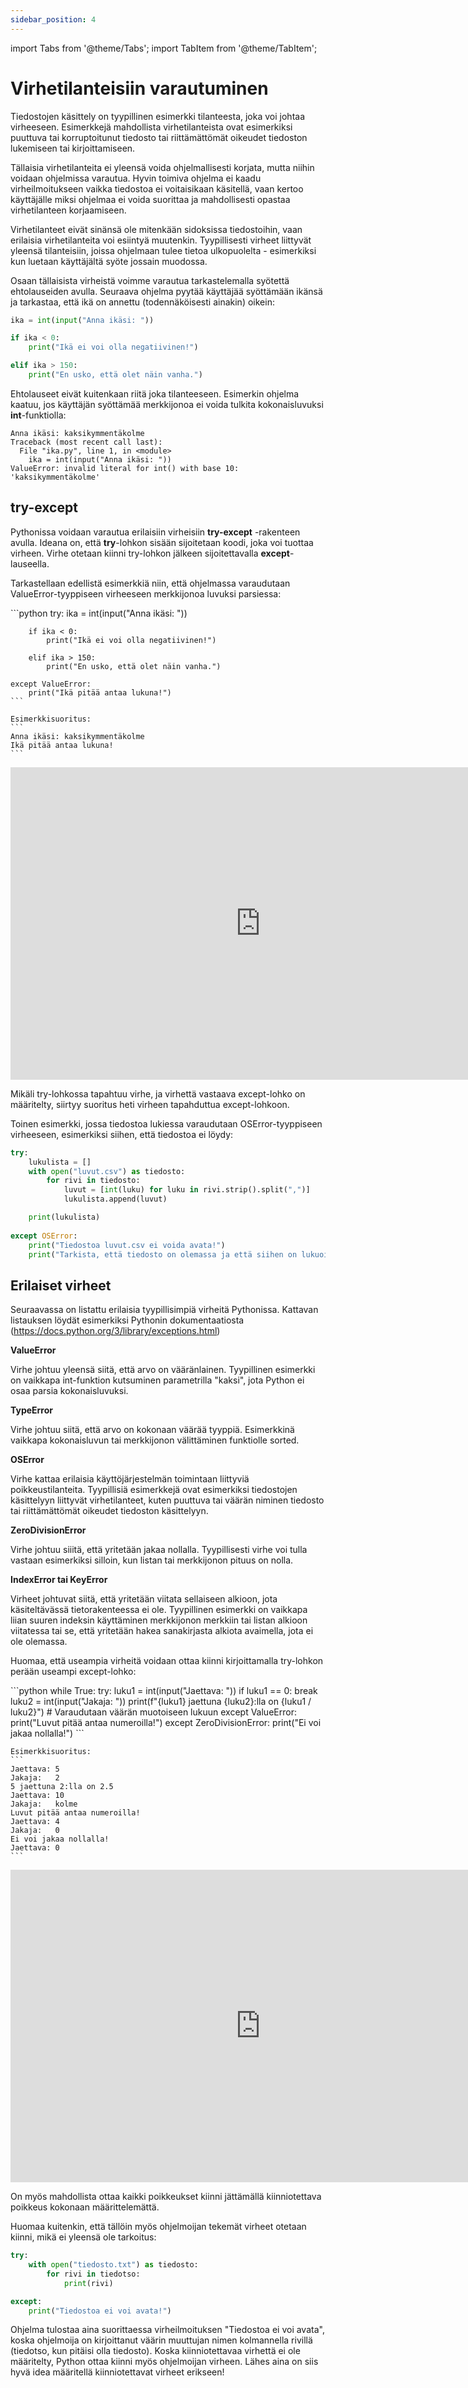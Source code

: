 ```yaml
---
sidebar_position: 4
---
```

import Tabs from '@theme/Tabs';
import TabItem from '@theme/TabItem';


# Virhetilanteisiin varautuminen

Tiedostojen käsittely on tyypillinen esimerkki tilanteesta, joka voi johtaa virheeseen. Esimerkkejä mahdollista virhetilanteista ovat esimerkiksi puuttuva tai korruptoitunut tiedosto tai riittämättömät oikeudet tiedoston lukemiseen tai kirjoittamiseen.

Tällaisia virhetilanteita ei yleensä voida ohjelmallisesti korjata, mutta niihin voidaan ohjelmissa varautua. Hyvin toimiva ohjelma ei kaadu virheilmoitukseen vaikka tiedostoa ei voitaisikaan käsitellä, vaan kertoo käyttäjälle miksi ohjelmaa ei voida suorittaa ja mahdollisesti opastaa virhetilanteen korjaamiseen.

Virhetilanteet eivät sinänsä ole mitenkään sidoksissa tiedostoihin, vaan erilaisia virhetilanteita voi esiintyä muutenkin. Tyypillisesti virheet liittyvät yleensä tilanteisiin, joissa ohjelmaan tulee tietoa ulkopuolelta - esimerkiksi kun luetaan käyttäjältä syöte jossain muodossa.

Osaan tällaisista virheistä voimme varautua tarkastelemalla syötettä ehtolauseiden avulla. Seuraava ohjelma pyytää käyttäjää syöttämään ikänsä ja tarkastaa, että ikä on annettu (todennäköisesti ainakin) oikein:

```python 
ika = int(input("Anna ikäsi: "))

if ika < 0:
    print("Ikä ei voi olla negatiivinen!")

elif ika > 150:
    print("En usko, että olet näin vanha.")
 ```

Ehtolauseet eivät kuitenkaan riitä joka tilanteeseen. Esimerkin ohjelma kaatuu, jos käyttäjän syöttämää merkkijonoa ei voida tulkita kokonaisluvuksi **int**-funktiolla:

```
Anna ikäsi: kaksikymmentäkolme
Traceback (most recent call last):
  File "ika.py", line 1, in <module>
    ika = int(input("Anna ikäsi: "))
ValueError: invalid literal for int() with base 10: 'kaksikymmentäkolme'
 ```

## try-except

Pythonissa voidaan varautua erilaisiin virheisiin **try-except** -rakenteen avulla. Ideana on, että **try**-lohkon sisään sijoitetaan koodi, joka voi tuottaa virheen. Virhe otetaan kiinni try-lohkon jälkeen sijoitettavalla **except**-lauseella.

Tarkastellaan edellistä esimerkkiä niin, että ohjelmassa varaudutaan ValueError-tyyppiseen virheeseen merkkijonoa luvuksi parsiessa:

<Tabs>
  <TabItem value="code" label="Koodiesimerkki" default>
    ```python 
    try:
        ika = int(input("Anna ikäsi: "))

        if ika < 0:
            print("Ikä ei voi olla negatiivinen!")

        elif ika > 150:
            print("En usko, että olet näin vanha.")

    except ValueError:
        print("Ikä pitää antaa lukuna!")
    ```

    Esimerkkisuoritus:
    ```
    Anna ikäsi: kaksikymmentäkolme
    Ikä pitää antaa lukuna!
    ```
  </TabItem>
  <TabItem value="Visualisaatio" label="Visualisaatio">
    <iframe width="800" height="500" frameborder="0" src="https://pythontutor.com/iframe-embed.html#code=try%3A%0A%20%20%20%20ika%20%3D%20int%28input%28%22Anna%20ik%C3%A4si%3A%20%22%29%29%0A%0A%20%20%20%20if%20ika%20%3C%200%3A%0A%20%20%20%20%20%20%20%20print%28%22Ik%C3%A4%20ei%20voi%20olla%20negatiivinen!%22%29%0A%0A%20%20%20%20elif%20ika%20%3E%20150%3A%0A%20%20%20%20%20%20%20%20print%28%22En%20usko,%20ett%C3%A4%20olet%20n%C3%A4in%20vanha.%22%29%0A%0Aexcept%20ValueError%3A%0A%20%20%20%20print%28%22Ik%C3%A4%20pit%C3%A4%C3%A4%20antaa%20lukuna!%22%29&codeDivHeight=400&codeDivWidth=350&cumulative=false&curInstr=0&heapPrimitives=nevernest&origin=opt-frontend.js&py=3&rawInputLstJSON=%5B%5D&textReferences=false"> </iframe>
  </TabItem>
</Tabs>

Mikäli try-lohkossa tapahtuu virhe, ja virhettä vastaava except-lohko on määritelty, siirtyy suoritus heti virheen tapahduttua except-lohkoon.

Toinen esimerkki, jossa tiedostoa lukiessa varaudutaan OSError-tyyppiseen virheeseen, esimerkiksi siihen, että tiedostoa ei löydy:

```python 
try:
    lukulista = []
    with open("luvut.csv") as tiedosto:
        for rivi in tiedosto:
            luvut = [int(luku) for luku in rivi.strip().split(",")]
            lukulista.append(luvut)

    print(lukulista)
    
except OSError:
    print("Tiedostoa luvut.csv ei voida avata!")
    print("Tarkista, että tiedosto on olemassa ja että siihen on lukuoikeus.")
 ```

## Erilaiset virheet

Seuraavassa on listattu erilaisia tyypillisimpiä virheitä Pythonissa. Kattavan listauksen löydät esimerkiksi Pythonin dokumentaatiosta (https://docs.python.org/3/library/exceptions.html)

**ValueError**

Virhe johtuu yleensä siitä, että arvo on vääränlainen. Tyypillinen esimerkki on vaikkapa int-funktion kutsuminen parametrilla "kaksi", jota Python ei osaa parsia kokonaisluvuksi.

**TypeError**

Virhe johtuu siitä, että arvo on kokonaan väärää tyyppiä. Esimerkkinä vaikkapa kokonaisluvun tai merkkijonon välittäminen funktiolle sorted.

**OSError**

Virhe kattaa erilaisia käyttöjärjestelmän toimintaan liittyviä poikkeustilanteita. Tyypillisiä esimerkkejä ovat esimerkiksi tiedostojen käsittelyyn liittyvät virhetilanteet, kuten puuttuva tai väärän niminen tiedosto tai riittämättömät oikeudet tiedoston käsittelyyn.

**ZeroDivisionError**

Virhe johtuu siiitä, että yritetään jakaa nollalla. Tyypillisesti virhe voi tulla vastaan esimerkiksi silloin, kun listan tai merkkijonon pituus on nolla.

**IndexError tai KeyError**

Virheet johtuvat siitä, että yritetään viitata sellaiseen alkioon, jota käsiteltävässä tietorakenteessa ei ole. Tyypillinen esimerkki on vaikkapa liian suuren indeksin käyttäminen merkkijonon merkkiin tai listan alkioon viitatessa tai se, että yritetään hakea sanakirjasta alkiota avaimella, jota ei ole olemassa.

Huomaa, että useampia virheitä voidaan ottaa kiinni kirjoittamalla try-lohkon perään useampi except-lohko:

<Tabs>
  <TabItem value="code" label="Koodiesimerkki" default>
    ```python 
    while True:
        try:
            luku1 = int(input("Jaettava: "))
            if luku1 == 0:
                break
            luku2 = int(input("Jakaja:   "))
            print(f"{luku1} jaettuna {luku2}:lla on {luku1 / luku2}")
        # Varaudutaan väärän muotoiseen lukuun
        except ValueError:
            print("Luvut pitää antaa numeroilla!")
        except ZeroDivisionError:
            print("Ei voi jakaa nollalla!")
    ```

    Esimerkkisuoritus:
    ``` 
    Jaettava: 5
    Jakaja:   2
    5 jaettuna 2:lla on 2.5
    Jaettava: 10
    Jakaja:   kolme
    Luvut pitää antaa numeroilla!
    Jaettava: 4
    Jakaja:   0
    Ei voi jakaa nollalla!
    Jaettava: 0
    ```
  </TabItem>
  <TabItem value="Visualisaatio" label="Visualisaatio">
    <iframe width="800" height="500" frameborder="0" src="https://pythontutor.com/iframe-embed.html#code=while%20True%3A%0A%20%20%20%20try%3A%0A%20%20%20%20%20%20%20%20luku1%20%3D%20int%28input%28%22Jaettava%3A%20%22%29%29%0A%20%20%20%20%20%20%20%20if%20luku1%20%3D%3D%200%3A%0A%20%20%20%20%20%20%20%20%20%20%20%20break%0A%20%20%20%20%20%20%20%20luku2%20%3D%20int%28input%28%22Jakaja%3A%20%20%20%22%29%29%0A%20%20%20%20%20%20%20%20print%28f%22%7Bluku1%7D%20jaettuna%20%7Bluku2%7D%3Alla%20on%20%7Bluku1%20/%20luku2%7D%22%29%0A%20%20%20%20%23%20Varaudutaan%20v%C3%A4%C3%A4r%C3%A4n%20muotoiseen%20lukuun%0A%20%20%20%20except%20ValueError%3A%0A%20%20%20%20%20%20%20%20print%28%22Luvut%20pit%C3%A4%C3%A4%20antaa%20numeroilla!%22%29%0A%20%20%20%20except%20ZeroDivisionError%3A%0A%20%20%20%20%20%20%20%20print%28%22Ei%20voi%20jakaa%20nollalla!%22%29&codeDivHeight=400&codeDivWidth=350&cumulative=false&curInstr=0&heapPrimitives=nevernest&origin=opt-frontend.js&py=3&rawInputLstJSON=%5B%5D&textReferences=false"> </iframe>
  </TabItem>
</Tabs>

On myös mahdollista ottaa kaikki poikkeukset kiinni jättämällä kiinniotettava poikkeus kokonaan määrittelemättä.

Huomaa kuitenkin, että tällöin myös ohjelmoijan tekemät virheet otetaan kiinni, mikä ei yleensä ole tarkoitus:
```python 
try:
    with open("tiedosto.txt") as tiedosto:
        for rivi in tiedotso:
            print(rivi)

except:
    print("Tiedostoa ei voi avata!")
 ```

Ohjelma tulostaa aina suorittaessa virheilmoituksen "Tiedostoa ei voi avata", koska ohjelmoija on kirjoittanut väärin muuttujan nimen kolmannella rivillä (tiedotso, kun pitäisi olla tiedosto). Koska kiinniotettavaa virhettä ei ole määritelty, Python ottaa kiinni myös ohjelmoijan virheen. Lähes aina on siis hyvä idea määritellä kiinniotettavat virheet erikseen!
